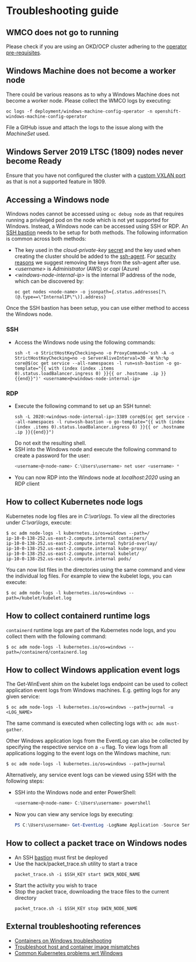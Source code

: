 # Troubleshooting guide

## WMCO does not go to running
Please check if you are using an OKD/OCP cluster adhering to the [operator pre-requisites](wmco-prerequisites.md).

## Windows Machine does not become a worker node
There could be various reasons as to why a Windows Machine does not become a worker node. Please collect the WMCO logs
by executing:
```shell script
oc logs -f deployment/windows-machine-config-operator -n openshift-windows-machine-config-operator
```
File a GitHub issue and attach the logs to the issue along with the *MachineSet* used.

## Windows Server 2019 LTSC (1809) nodes never become Ready
Ensure that you have not configured the cluster with a
[custom VXLAN port](setup-hybrid-OVNKubernetes-cluster.md#vSphere) as that is not a supported feature in 1809.

## Accessing a Windows node
Windows nodes cannot be accessed using `oc debug node` as that requires running a privileged pod on the node which is
not yet supported for Windows. Instead, a Windows node can be accessed using SSH or RDP. An
[SSH bastion](https://github.com/eparis/ssh-bastion) needs to be setup for both methods. The following information is
common across both methods:
* The key used in the *cloud-private-key* [secret](../README.md#Usage) and the key used when creating the cluster should
  be added to the [ssh-agent](https://docs.openshift.com/container-platform/latest/installing/installing_azure/installing-azure-default.html#ssh-agent-using_installing-azure-default).
  For [security reasons](https://manpages.debian.org/buster/openssh-client/ssh.1.en.html#A) we suggest removing the keys
  from the ssh-agent after use.
* *\<username\>* is *Administrator* (AWS) or *capi* (Azure)
* *\<windows-node-internal-ip\>* is the internal IP address of the node, which can be discovered by:
  ```shell script
  oc get nodes <node-name> -o jsonpath={.status.addresses[?\(@.type==\"InternalIP\"\)].address}
  ```
Once the SSH bastion has been setup, you can use either method to access the Windows node.
### SSH
* Access the Windows node using the following commands:
  ```shell script
  ssh -t -o StrictHostKeyChecking=no -o ProxyCommand='ssh -A -o StrictHostKeyChecking=no -o ServerAliveInterval=30 -W %h:%p core@$(oc get service --all-namespaces -l run=ssh-bastion -o go-template="{{ with (index (index .items 0).status.loadBalancer.ingress 0) }}{{ or .hostname .ip }}{{end}}")' <username>@<windows-node-internal-ip>
  ```

### RDP
* Execute the following command to set up an SSH tunnel:
  ```shell script
  ssh -L 2020:<windows-node-internal-ip>:3389 core@$(oc get service --all-namespaces -l run=ssh-bastion -o go-template="{{ with (index (index .items 0).status.loadBalancer.ingress 0) }}{{ or .hostname .ip }}{{end}}")
  ```
  Do not exit the resulting shell.
* SSH into the Windows node and execute the following command to create a password for the user:
  ```powershell
  <username>@<node-name> C:\Users\username> net user <username> *
  ```
* You can now RDP into the Windows node at *localhost:2020* using an RDP client

## How to collect Kubernetes node logs
Kubernetes node log files are in *C:\var\logs*. To view all the directories under *C:\var\logs*, execute:
```shell script
$ oc adm node-logs -l kubernetes.io/os=windows --path=/
ip-10-0-138-252.us-east-2.compute.internal containers/
ip-10-0-138-252.us-east-2.compute.internal hybrid-overlay/
ip-10-0-138-252.us-east-2.compute.internal kube-proxy/
ip-10-0-138-252.us-east-2.compute.internal kubelet/
ip-10-0-138-252.us-east-2.compute.internal pods/
```
You can now list files in the directories using the same command and view the individual log files. For example to view
the kubelet logs, you can execute:
```shell script
$ oc adm node-logs -l kubernetes.io/os=windows --path=/kubelet/kubelet.log
```

## How to collect containerd runtime logs
`containerd` runtime logs are part of the Kubernetes node logs, and you collect them with the following command:
```shell script
$ oc adm node-logs -l kubernetes.io/os=windows --path=/containerd/containerd.log
```

## How to collect Windows application event logs

The Get-WinEvent shim on the kubelet logs endpoint can be used to collect application event logs from Windows machines.
E.g. getting logs for any given service:
```shell script
$ oc adm node-logs -l kubernetes.io/os=windows --path=journal -u <LOG_NAME>
```
The same command is executed when collecting logs with `oc adm must-gather`.

Other Windows application logs from the EventLog can also be collected by specifying the respective service on a `-u` flag.
To view logs from all applications logging to the event logs on the Windows machine, run:
```shell script
$ oc adm node-logs -l kubernetes.io/os=windows --path=journal
```

Alternatively, any service event logs can be viewed using SSH with the following steps:
* SSH into the Windows node and enter PowerShell:
  ```powershell
  <username>@<node-name> C:\Users\username> powershell
  ```
* Now you can view any service logs by executing:
  ```powershell
  PS C:\Users\username> Get-EventLog -LogName Application -Source ServiceName
  ```

## How to collect a packet trace on Windows nodes
* An SSH [bastion](https://github.com/eparis/ssh-bastion) must first be deployed
* Use the hack/packet_trace.sh utility to start a trace
  ```shell script
  packet_trace.sh -i $SSH_KEY start $WIN_NODE_NAME
  ```
* Start the activity you wish to trace
* Stop the packet trace, downloading the trace files to the current directory
  ```shell script
  packet_trace.sh -i $SSH_KEY stop $WIN_NODE_NAME
  ```

## External troubleshooting references
* [Containers on Windows troubleshooting](https://docs.microsoft.com/en-us/virtualization/windowscontainers/troubleshooting)
* [Troubleshoot host and container image mismatches](https://docs.microsoft.com/en-us/virtualization/windowscontainers/deploy-containers/update-containers#troubleshoot-host-and-container-image-mismatches)
* [Common Kubernetes problems wrt Windows](https://docs.microsoft.com/en-us/virtualization/windowscontainers/kubernetes/common-problems)

